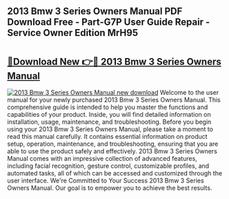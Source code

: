## 2013 Bmw 3 Series Owners Manual PDF Download Free - Part-G7P User Guide Repair - Service Owner Edition MrH95

# <h2><a href="http://bc4476.oget.top/?id=2013+Bmw+3+Series+Owners+Manual">🔗Download New 👉🔴 2013 Bmw 3 Series Owners Manual</a></h2>

[![2013 Bmw 3 Series Owners Manual new download](https://i.imgur.com/5g1atiW.png)](http://bc4476.oget.top/?id=2013+Bmw+3+Series+Owners+Manual)
Welcome to the user manual for your newly purchased 2013 Bmw 3 Series Owners Manual. This comprehensive guide is intended to help you master the functions and capabilities of your product. Inside, you will find detailed information on installation, usage, maintenance, and troubleshooting. Before you begin using your 2013 Bmw 3 Series Owners Manual, please take a moment to read this manual carefully. It contains essential information on product setup, operation, maintenance, and troubleshooting, ensuring that you are able to use the product safely and effectively. 2013 Bmw 3 Series Owners Manual comes with an impressive collection of advanced features, including facial recognition, gesture control, customizable profiles, and automated tasks, all of which can be accessed and customized through the user interface. We're Committed to Your Success 2013 Bmw 3 Series Owners Manual. Our goal is to empower you to achieve the best results.
